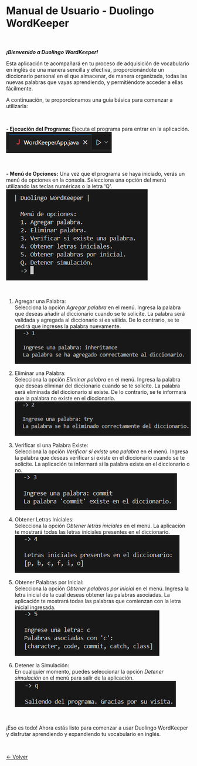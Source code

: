 # Manual de Usuario - Duolingo WordKeeper
<br><br>
**_¡Bienvenido a Duolingo WordKeeper!_**

Esta aplicación te acompañará en tu proceso de adquisición de vocabulario en inglés de una manera sencilla y efectiva, proporcionándote un diccionario personal en el que almacenar, de manera organizada, todas las nuevas palabras que vayas aprendiendo, y permitiéndote acceder a ellas fácilmente. 

A continuación, te proporcionamos una guía básica para comenzar a utilizarla:

<br>

**- Ejecución del Programa:**
Ejecuta el programa para entrar en la aplicación.<br>
![run](./images/run.png)

<br>

**- Menú de Opciones:**
Una vez que el programa se haya iniciado, verás un menú de opciones en la consola. 
Selecciona una opción del menú utilizando las teclas numéricas o la letra 'Q'.<br>
![menu](./images/menu.png)

<br>

1. Agregar una Palabra:<br>
Selecciona la opción _Agregar palabra_ en el menú.
Ingresa la palabra que deseas añadir al diccionario cuando se te solicite.
La palabra será validada y agregada al diccionario si es válida. De lo contrario, se te pedirá que ingreses la palabra nuevamente.<br>
![add](./images/add.png)

2. Eliminar una Palabra:<br>
Selecciona la opción _Eliminar palabra_ en el menú.
Ingresa la palabra que deseas eliminar del diccionario cuando se te solicite.
La palabra será eliminada del diccionario si existe. De lo contrario, se te informará que la palabra no existe en el diccionario.<br>
![remove](./images/remove.png)

3. Verificar si una Palabra Existe:<br>
Selecciona la opción _Verificar si existe una palabra_ en el menú.
Ingresa la palabra que deseas verificar si existe en el diccionario cuando se te solicite.
La aplicación te informará si la palabra existe en el diccionario o no.<br>
![exists](./images/exists.png)

4. Obtener Letras Iniciales:<br>
Selecciona la opción _Obtener letras iniciales_ en el menú.
La aplicación te mostrará todas las letras iniciales presentes en el diccionario.<br>
![initials](./images/initials.png)

5. Obtener Palabras por Inicial:<br>
Selecciona la opción _Obtener palabras por inicial_ en el menú.
Ingresa la letra inicial de la cual deseas obtener las palabras asociadas.
La aplicación te mostrará todas las palabras que comienzan con la letra inicial ingresada.<br>
![words-by-initials](./images/words-by-initial.png)

6. Detener la Simulación:<br>
En cualquier momento, puedes seleccionar la opción _Detener simulación_ en el menú para salir de la aplicación.<br>
![stop](./images/stop.png)

<br>

¡Eso es todo! Ahora estás listo para comenzar a usar Duolingo WordKeeper y disfrutar aprendiendo y expandiendo tu vocabulario en inglés.

<br>

[<- Volver](../README.md)